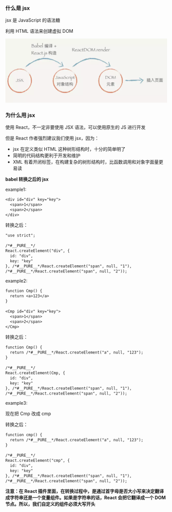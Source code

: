 
### 什么是 jsx

jsx 是 JavaScript 的语法糖

利用 HTML 语法来创建虚拟 DOM

![avatar](./imgs/01.png)

### 为什么用 jsx

使用 React，不一定非要使用 JSX 语法，可以使用原生的 JS 进行开发

但是 React 作者强烈建议我们使用 jsx，因为：

- jsx 在定义类似 HTML 这种树形结构时，十分的简单明了
- 简明的代码结构更利于开发和维护
- XML 有着开闭标签，在构建复杂的树形结构时，比函数调用和对象字面量更易读

**babel 转换之后的 jsx**

example1:
```
<div id="div" key="key">
  <span>1</span>
  <span>2</span>
</div>
```
转换之后：
```
"use strict";

/*#__PURE__*/
React.createElement("div", {
  id: "div",
  key: "key"
}, /*#__PURE__*/React.createElement("span", null, "1"), /*#__PURE__*/React.createElement("span", null, "2"));
```
example2:
```
function Cmp() {
  return <a>123</a>
}

<Cmp id="div" key="key">
  <span>1</span>
  <span>2</span>
</Cmp>
```
转换之后：
```
function Cmp() {
  return /*#__PURE__*/React.createElement("a", null, "123");
}

/*#__PURE__*/
React.createElement(Cmp, {
  id: "div",
  key: "key"
}, /*#__PURE__*/React.createElement("span", null, "1"), /*#__PURE__*/React.createElement("span", null, "2"));
```
example3:

现在把 Cmp 改成 cmp

转换之后：
```
function cmp() {
  return /*#__PURE__*/React.createElement("a", null, "123");
}

/*#__PURE__*/
React.createElement("cmp", {
  id: "div",
  key: "key"
}, /*#__PURE__*/React.createElement("span", null, "1"), /*#__PURE__*/React.createElement("span", null, "2"));
```

**注意：在 React 插件里面，在转换过程中，是通过首字母是否大小写来决定翻译成字符串还是一个变量组件。如果是字符串的话，React 会把它翻译成一个 DOM 节点。所以，我们自定义的组件必须大写开头**